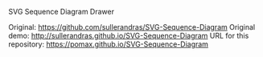 SVG Sequence Diagram Drawer

Original: https://github.com/sullerandras/SVG-Sequence-Diagram
Original demo: http://sullerandras.github.io/SVG-Sequence-Diagram
URL for this repository: https://pomax.github.io/SVG-Sequence-Diagram
